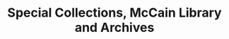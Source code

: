 ---
layout: repo
title: "Special Collections, McCain Library and Archives"
id: 23871
permalink: repos/23871/
---